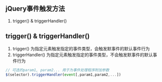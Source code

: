 ## jQuery事件触发方法
1. trigger() & triggerHandler() 

## trigger() & triggerHandler() 
1. trigger() 为指定元素触发指定的事件类型，会触发默事件的默认事件行为
2. triggerHandler() 为指定元素触发指定的事件类型，不会触发默事件的默认事件行为
```js
// 可选的param1, param2... 用于为事件处理程序附加参数
$(selector).triggerHandler(event[,param1,param2,...])
```